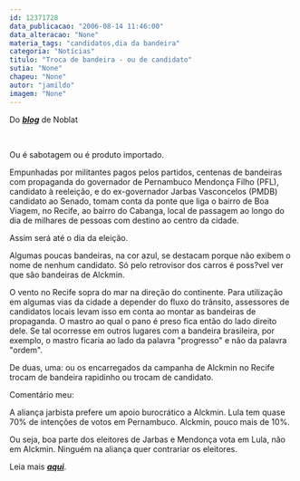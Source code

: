 ```yaml
---
id: 12371728
data_publicacao: "2006-08-14 11:46:00"
data_alteracao: "None"
materia_tags: "candidatos,dia da bandeira"
categoria: "Notícias"
titulo: "Troca de bandeira - ou de candidato"
sutia: "None"
chapeu: "None"
autor: "jamildo"
imagem: "None"
---
```

<p>Do <strong><em><a href="http://fivenews.sjcc.com.br/&quot;https:/www.noblat.com.br/&quot;">blog</a></em></strong> de Noblat</p>

<p>&nbsp;</p>

<p>Ou &eacute; sabotagem ou &eacute; produto importado.</p>

<p>Empunhadas por militantes pagos pelos partidos, centenas de bandeiras com propaganda do governador de Pernambuco Mendon&ccedil;a Filho (PFL), candidato &agrave; reelei&ccedil;&atilde;o, e do ex-governador Jarbas Vasconcelos (PMDB) candidato ao Senado, tomam conta da ponte que liga o bairro de Boa Viagem, no Recife, ao bairro do Cabanga, local de passagem ao longo do dia de milhares de pessoas com destino ao centro da cidade.</p>

<p>Assim ser&aacute; at&eacute; o dia da elei&ccedil;&atilde;o.</p>

<p>Algumas poucas bandeiras, na cor azul, se destacam porque n&atilde;o exibem o nome de nenhum candidato. S&oacute; pelo retrovisor dos carros &eacute; poss?vel ver que s&atilde;o bandeiras de Alckmin.</p>

<p>O vento no Recife sopra do mar na dire&ccedil;&atilde;o do continente. Para utiliza&ccedil;&atilde;o em algumas vias da cidade a depender do fluxo do tr&acirc;nsito, assessores de candidatos locais levam isso em conta ao montar as bandeiras de propaganda. O mastro ao qual o pano &eacute; preso fica ent&atilde;o do lado direito dele. Se tal ocorresse em outros lugares com a bandeira brasileira, por exemplo, o mastro ficaria ao lado da palavra "progresso" e n&atilde;o da palavra "ordem".</p>

<p>De duas, uma: ou os encarregados da campanha de Alckmin no Recife trocam de bandeira rapidinho ou trocam de candidato.</p>

<p>Coment&aacute;rio meu:</p>

<p>A alian&ccedil;a jarbista prefere um apoio burocr&aacute;tico a Alckmin. Lula tem quase 70% de inten&ccedil;&otilde;es de votos em Pernambuco. Alckmin, pouco mais de 10%.</p>

<p>Ou seja, boa parte dos eleitores de Jarbas e Mendon&ccedil;a vota em Lula, n&atilde;o em Alckmin. Ningu&eacute;m na alian&ccedil;a quer contrariar os eleitores.</p>

<p>Leia mais <strong><em><a href="http://fivenews.sjcc.com.br/&quot;https:/jc3.uol.com.br/blogs/jc/2006/07/29/index.php#343&quot;">aqui</a></em></strong>.</p>
